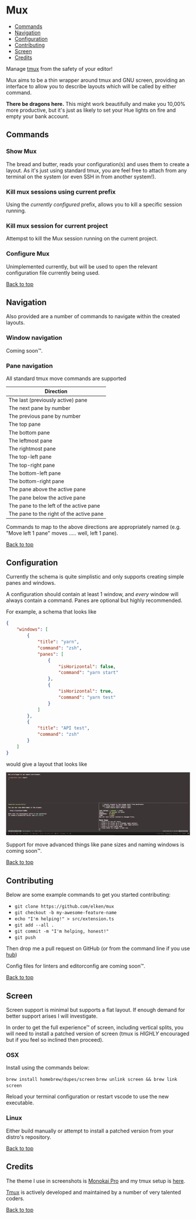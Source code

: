 # Mux

<!-- Badges will go here -->

- [Commands](#commands)
- [Navigation](#navigation)
- [Configuration](#configuration)
- [Contributing](#contributing)
- [Screen](#screen)
- [Credits](#credits)

Manage [tmux](https://github.com/tmux/tmux) from the safety of your editor!

Mux aims to be a thin wrapper around tmux and GNU screen, providing an interface to allow you to describe layouts which will be called by either command.

**There be dragons here.** This might work beautifully and make you 10,00% more productive, but it's just as likely to set your Hue lights on fire and empty your bank account.

## Commands

### Show Mux

The bread and butter, reads your configuration(s) and uses them to create a layout. As it's just using standard tmux, you are feel free to attach from any terminal on the system (or even SSH in from another system!).

### Kill mux sessions using current prefix

Using the *currently configured* prefix, allows you to kill a specific session running.

### Kill mux session for current project

Attempst to kill the Mux session running on the current project.

### Configure Mux

Unimplemented currently, but will be used to open the relevant configuration file currently being used.

[Back to top](#mux)

## Navigation

Also provided are a number of commands to navigate within the created layouts.

### Window navigation

Coming soon™.

### Pane navigation

All standard tmux move commands are supported

| Direction                                |
|------------------------------------------|
| The last (previously active) pane        |
| The next pane by number                  |
| The previous pane by number              |
| The top pane                             |
| The bottom pane                          |
| The leftmost pane                        |
| The rightmost pane                       |
| The top-left pane                        |
| The top-right pane                       |
| The bottom-left pane                     |
| The bottom-right pane                    |
| The pane above the active pane           |
| The pane below the active pane           |
| The pane to the left of the active pane  |
| The pane to the right of the active pane |

Commands to map to the above directions are appropriately named (e.g. "Move left 1 pane" moves ..... well, left 1 pane).

[Back to top](#mux)

## Configuration

Currently the schema is quite simplistic and only supports creating simple panes and windows.

A configuration should contain at least 1 window, and *every* window will always contain a command. Panes are optional but highly recommended.

For example, a schema that looks like

```json
{
    "windows": [
        {
            "title": "yarn",
            "command": "zsh",
            "panes": [
                {
                    "isHorizontal": false,
                    "command": "yarn start"
                },
                {
                    "isHorizontal": true,
                    "command": "yarn test"
                }
            ]
        },
        {
            "title": "API test",
            "command": "zsh"
        }
    ]
}
```

would give a layout that looks like

![Mux layout](.github/muxOutput.png)

Support for move advanced things like pane sizes and naming windows is coming soon™.

[Back to top](#mux)

## Contributing

Below are some example commands to get you started contributing:

- `git clone https://github.com/elken/mux`
- `git checkout -b my-awesome-feature-name`
- `echo "I'm helping!" > src/extension.ts`
- `git add --all .`
- `git commit -m "I'm helping, honest!"`
- `git push`

Then drop me a pull request on GitHub (or from the command line if you use [hub](https://www.github.com/github/hub))

Config files for linters and editorconfig are coming soon™.

[Back to top](#mux)

## Screen

Screen support is minimal but supports a flat layout. If enough demand for better support arises I will investigate.

In order to get the full experience™ of screen, including vertical splits, you will need to install a patched version of screen (tmux is *HIGHLY* encouraged but if you feel so inclined then proceed).

### OSX

Install using the commands below:

`brew install homebrew/dupes/screen`
`brew unlink screen && brew link screen`

Reload your terminal configuration or restart vscode to use the new executable.

### Linux

Either build manually or attempt to install a patched version from your distro's repository.

[Back to top](#mux)

## Credits

The theme I use in screenshots is [Monokai Pro](https://monokai.pro/) and my tmux setup is [here](https://github.com/elken/dotfiles/blob/master/.tmux.conf).

[Tmux](https://github.com/tmux/tmux/) is actively developed and maintained by a number of very talented coders.

[Back to top](#mux)
